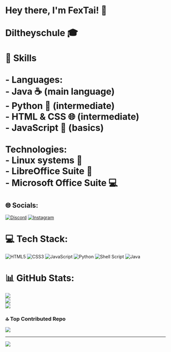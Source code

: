 # Hey there, I'm FexTai! 👋<br><br>Diltheyschule 🎓<br><br> 🚀 Skills<br><br>- **Languages**: <br>  - Java ☕ (main language)<br>  - Python 🐍 (intermediate)<br>  - HTML & CSS 🌐 (intermediate)<br>  - JavaScript 📜 (basics)<br><br>**Technologies**:<br>  - Linux systems 🐧<br>  - LibreOffice Suite 📑<br>  - Microsoft Office Suite 💻


## 🌐 Socials:
[![Discord](https://img.shields.io/badge/Discord-%237289DA.svg?logo=discord&logoColor=white)](https://discord.gg/https://discord.gg/9CXJ9h8c) [![Instagram](https://img.shields.io/badge/Instagram-%23E4405F.svg?logo=Instagram&logoColor=white)](https://instagram.com/_max.wbn) 

# 💻 Tech Stack:
![HTML5](https://img.shields.io/badge/html5-%23E34F26.svg?style=for-the-badge&logo=html5&logoColor=white) ![CSS3](https://img.shields.io/badge/css3-%231572B6.svg?style=for-the-badge&logo=css3&logoColor=white) ![JavaScript](https://img.shields.io/badge/javascript-%23323330.svg?style=for-the-badge&logo=javascript&logoColor=%23F7DF1E) ![Python](https://img.shields.io/badge/python-3670A0?style=for-the-badge&logo=python&logoColor=ffdd54) ![Shell Script](https://img.shields.io/badge/shell_script-%23121011.svg?style=for-the-badge&logo=gnu-bash&logoColor=white) ![Java](https://img.shields.io/badge/java-%23ED8B00.svg?style=for-the-badge&logo=openjdk&logoColor=white)
# 📊 GitHub Stats:
![](https://github-readme-stats.vercel.app/api?username=FexTai&theme=blue_navy&hide_border=false&include_all_commits=true&count_private=false)<br/>
![](https://github-readme-streak-stats.herokuapp.com/?user=FexTai&theme=blue_navy&hide_border=false)<br/>
![](https://github-readme-stats.vercel.app/api/top-langs/?username=FexTai&theme=blue_navy&hide_border=false&include_all_commits=true&count_private=false&layout=compact)

### 🔝 Top Contributed Repo
![](https://github-contributor-stats.vercel.app/api?username=FexTai&limit=5&theme=blue_navy&combine_all_yearly_contributions=true)

---
[![](https://visitcount.itsvg.in/api?id=FexTai&icon=0&color=6)](https://visitcount.itsvg.in)
